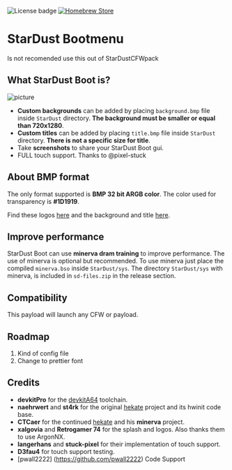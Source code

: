 ![License badge](https://img.shields.io/badge/license-GPLv3-blue.svg)
[![Homebrew Store](https://img.shields.io/badge/Homebrew%20Switch-store-%23ff4554.svg)](https://www.switchbru.com/appstore/#/app/argon-nx)

# StarDust Bootmenu

Is not recomended use this out of StarDustCFWpack

## What StarDust Boot is?
![picture](sd-card-example/screenshot.png)

- **Custom backgrounds** can be added by placing `background.bmp` file inside `StarDust` directory. **The background must be smaller or equal than 720x1280**.
- **Custom titles** can be added by placing `title.bmp` file inside `StarDust` directory. **There is not a specific size for title**.
- Take **screenshots** to share your StarDust Boot gui.
- FULL touch support. Thanks to @pixel-stuck


## About BMP format

The only format supported is **BMP 32 bit ARGB color**.
The color used for transparency is **#1D1919**.

Find these logos [here](img/example-logos) and the background and title [here](sd-card-example/).

## Improve performance

StarDust Boot can use **minerva dram training** to improve performance.
The use of minerva is optional but recommended. To use minerva just place the compiled `minerva.bso` inside `StarDust/sys`. The directory `StarDust/sys` with minerva, is included in `sd-files.zip` in the release section.

## Compatibility

This payload will launch any CFW or payload. 

## Roadmap

1. Kind of config file
2. Change to prettier font

## Credits
* __devkitPro__ for the [devkitA64](https://devkitpro.org/) toolchain.
* __naehrwert__ and __st4rk__ for the original [hekate](https://github.com/nwert/hekate) project and its hwinit code base.
* __CTCaer__ for the continued [hekate](https://github.com/CTCaer/hekate) and his **minerva** project.
* __xalgovia__ and __Retrogamer 74__ for the splash and logos. Also thanks them to use ArgonNX.
* __langerhans__ and  __stuck-pixel__ for their implementation of touch support.
* __D3fau4__ for touch support testing.
* [pwall2222] (https://github.com/pwall2222) Code Support